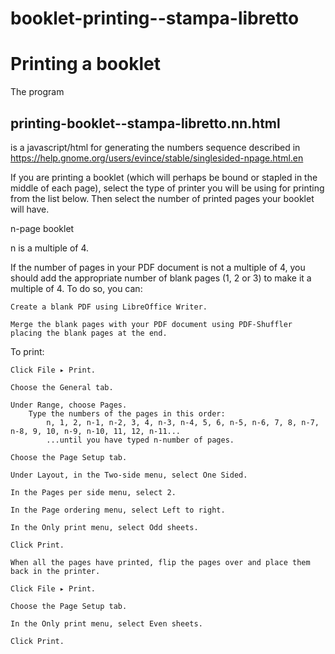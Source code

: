 # booklet-printing--stampa-libretto

# Printing a booklet
The program 
## printing-booklet--stampa-libretto.nn.html
is a javascript/html for generating the numbers sequence described in https://help.gnome.org/users/evince/stable/singlesided-npage.html.en

If you are printing a booklet (which will perhaps be bound or stapled in the middle of each page), select the type of printer you will be using for printing from the list below. Then select the number of printed pages your booklet will have. 

n-page booklet

n is a multiple of 4.

If the number of pages in your PDF document is not a multiple of 4, you should add the appropriate number of blank pages (1, 2 or 3) to make it a multiple of 4. To do so, you can:

    Create a blank PDF using LibreOffice Writer.

    Merge the blank pages with your PDF document using PDF-Shuffler placing the blank pages at the end.

To print:

    Click File ▸ Print.

    Choose the General tab.

    Under Range, choose Pages.
        Type the numbers of the pages in this order:
            n, 1, 2, n-1, n-2, 3, 4, n-3, n-4, 5, 6, n-5, n-6, 7, 8, n-7, n-8, 9, 10, n-9, n-10, 11, 12, n-11...
            ...until you have typed n-number of pages.

    Choose the Page Setup tab.

    Under Layout, in the Two-side menu, select One Sided.

    In the Pages per side menu, select 2.

    In the Page ordering menu, select Left to right.

    In the Only print menu, select Odd sheets.

    Click Print.

    When all the pages have printed, flip the pages over and place them back in the printer.

    Click File ▸ Print.

    Choose the Page Setup tab.

    In the Only print menu, select Even sheets.

    Click Print.

